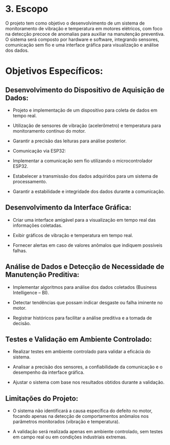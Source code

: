 # 3. Escopo


O projeto tem como objetivo o desenvolvimento de um sistema de monitoramento de vibração e temperatura em motores elétricos, com foco na detecção precoce de anomalias para auxiliar na manutenção preventiva. O sistema será composto por hardware e software, integrando sensores, comunicação sem fio e uma interface gráfica para visualização e análise dos dados.

# Objetivos Específicos:

 ## Desenvolvimento do Dispositivo de Aquisição de Dados:

- Projeto e implementação de um dispositivo para coleta de dados em tempo real.

- Utilização de sensores de vibração (acelerômetro) e temperatura para monitoramento contínuo do motor.

- Garantir a precisão das leituras para análise posterior.

- Comunicação via ESP32:

- Implementar a comunicação sem fio utilizando o microcontrolador ESP32.

- Estabelecer a transmissão dos dados adquiridos para um sistema de processamento.

- Garantir a estabilidade e integridade dos dados durante a comunicação.

## Desenvolvimento da Interface Gráfica:

- Criar uma interface amigável para a visualização em tempo real das informações coletadas.

- Exibir gráficos de vibração e temperatura em tempo real.

- Fornecer alertas em caso de valores anômalos que indiquem possíveis falhas.

## Análise de Dados e Detecção de Necessidade de Manutenção Preditiva:

- Implementar algoritmos para análise dos dados coletados (Business Intelligence – BI).

- Detectar tendências que possam indicar desgaste ou falha iminente no motor.

- Registrar históricos para facilitar a análise preditiva e a tomada de decisão.

## Testes e Validação em Ambiente Controlado:

- Realizar testes em ambiente controlado para validar a eficácia do sistema.

- Analisar a precisão dos sensores, a confiabilidade da comunicação e o desempenho da interface gráfica.

- Ajustar o sistema com base nos resultados obtidos durante a validação.

## Limitações do Projeto:
- O sistema não identificará a causa específica do defeito no motor, focando apenas na detecção de comportamentos anômalos nos parâmetros monitorados (vibração e temperatura).

- A validação será realizada apenas em ambiente controlado, sem testes em campo real ou em condições industriais extremas.
